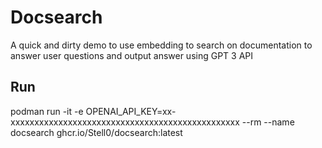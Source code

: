 # Docsearch

A quick and dirty demo to use embedding to search on documentation to answer user questions and output answer using GPT 3 API

## Run

podman run -it -e OPENAI_API_KEY=xx-xxxxxxxxxxxxxxxxxxxxxxxxxxxxxxxxxxxxxxxxxxxxxxxx --rm --name docsearch ghcr.io/Stell0/docsearch:latest

